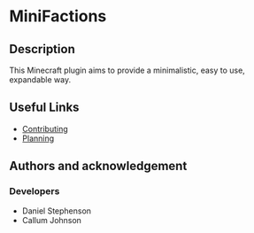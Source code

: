 # MiniFactions

## Description
This Minecraft plugin aims to provide a minimalistic, easy to use, expandable way.

## Useful Links
- [Contributing](https://github.com/dmccoystephenson/MiniFactions/blob/main/CONTRIBUTING.md)
- [Planning](https://github.com/dmccoystephenson/MiniFactions/blob/main/PLANNING.md)

## Authors and acknowledgement
### Developers
-  Daniel Stephenson
-  Callum Johnson

